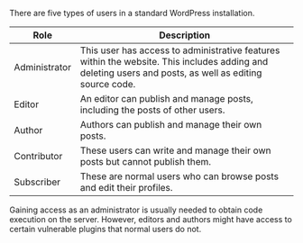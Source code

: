 There are five types of users in a standard WordPress installation.

|Role|Description|
|---|---|
|Administrator|This user has access to administrative features within the website. This includes adding and deleting users and posts, as well as editing source code.|
|Editor|An editor can publish and manage posts, including the posts of other users.|
|Author|Authors can publish and manage their own posts.|
|Contributor|These users can write and manage their own posts but cannot publish them.|
|Subscriber|These are normal users who can browse posts and edit their profiles.|

Gaining access as an administrator is usually needed to obtain code execution on the server. However, editors and authors might have access to certain vulnerable plugins that normal users do not.